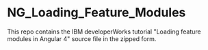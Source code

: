 # NG_Loading_Feature_Modules
This repo contains the IBM developerWorks tutorial "Loading feature modules in Angular 4" source file in the zipped form.
